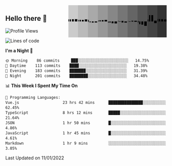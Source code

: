 <img width="307" align="right" src="https://raw.githubusercontent.com/SubZtep/SubZtep/master/assets/eq1.gif"/>

## Hello there 👋

<!--START_SECTION:waka-->
![Profile Views](http://img.shields.io/badge/Profile%20Views-0-blue)

![Lines of code](https://img.shields.io/badge/From%20Hello%20World%20I%27ve%20Written-838%20Thousand%20lines%20of%20code-blue)

**I'm a Night 🦉** 

```text
🌞 Morning    86 commits     ███░░░░░░░░░░░░░░░░░░░░░░   14.75% 
🌆 Daytime    113 commits    ████░░░░░░░░░░░░░░░░░░░░░   19.38% 
🌃 Evening    183 commits    ███████░░░░░░░░░░░░░░░░░░   31.39% 
🌙 Night      201 commits    ████████░░░░░░░░░░░░░░░░░   34.48%

```


📊 **This Week I Spent My Time On** 

```text
💬 Programming Languages: 
Vue.js                   23 hrs 42 mins      ███████████████░░░░░░░░░░   62.45% 
TypeScript               8 hrs 12 mins       █████░░░░░░░░░░░░░░░░░░░░   21.64% 
JSON                     1 hr 50 mins        █░░░░░░░░░░░░░░░░░░░░░░░░   4.86% 
JavaScript               1 hr 45 mins        █░░░░░░░░░░░░░░░░░░░░░░░░   4.61% 
Markdown                 1 hr 9 mins         ░░░░░░░░░░░░░░░░░░░░░░░░░   3.05%

```


 Last Updated on 11/01/2022
<!--END_SECTION:waka-->

